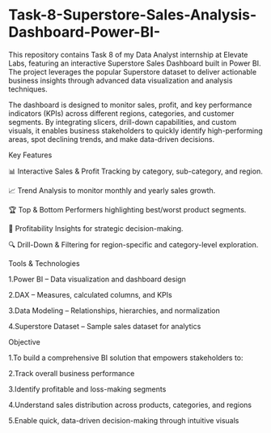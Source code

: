 # Task-8-Superstore-Sales-Analysis-Dashboard-Power-BI-
This repository contains Task 8 of my Data Analyst internship at Elevate Labs, featuring an interactive Superstore Sales Dashboard built in Power BI. The project leverages the popular Superstore dataset to deliver actionable business insights through advanced data visualization and analysis techniques.

The dashboard is designed to monitor sales, profit, and key performance indicators (KPIs) across different regions, categories, and customer segments. By integrating slicers, drill-down capabilities, and custom visuals, it enables business stakeholders to quickly identify high-performing areas, spot declining trends, and make data-driven decisions.

Key Features

📊 Interactive Sales & Profit Tracking by category, sub-category, and region.

📈 Trend Analysis to monitor monthly and yearly sales growth.

🏆 Top & Bottom Performers highlighting best/worst product segments.

🎯 Profitability Insights for strategic decision-making.

🔍 Drill-Down & Filtering for region-specific and category-level exploration.

Tools & Technologies

1.Power BI – Data visualization and dashboard design

2.DAX – Measures, calculated columns, and KPIs

3.Data Modeling – Relationships, hierarchies, and normalization

4.Superstore Dataset – Sample sales dataset for analytics

Objective

1.To build a comprehensive BI solution that empowers stakeholders to:

2.Track overall business performance

3.Identify profitable and loss-making segments

4.Understand sales distribution across products, categories, and regions

5.Enable quick, data-driven decision-making through intuitive visuals
